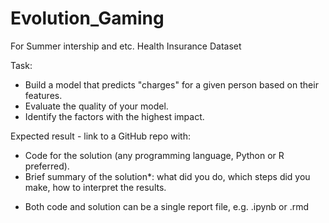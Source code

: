 # Evolution_Gaming
For Summer intership and etc.
Health Insurance Dataset

Task:
- Build a model that predicts "charges" for a given person based on their features.
- Evaluate the quality of your model.
- Identify the factors with the highest impact.

Expected result - link to a GitHub repo with:
- Code for the solution (any programming language, Python or R preferred).
- Brief summary of the solution*: what did you do, which steps did you make, how to interpret the results.

* Both code and solution can be a single report file, e.g. .ipynb or .rmd
